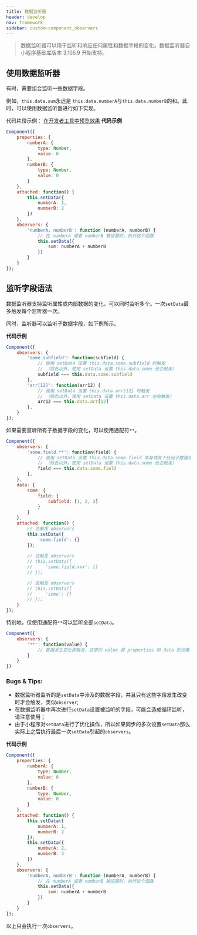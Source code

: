 ```yaml
---
title: 数据监听器
header: develop
nav: framework
sidebar: custom-component_observers
---
```


> 数据监听器可以用于监听和响应任何属性和数据字段的变化。数据监听器自小程序基础库版本 3.105.9 开始支持。

## 使用数据监听器

有时，需要组合监听一些数据字段。

例如，`this.data.sum`永远是 `this.data.numberA`与`this.data.numberB`的和。此时，可以使用数据监听器进行如下实现。

代码片段示例：
[在开发者工具中预览效果](swanide://fragment/d3f85183f54ec67cc54c1334b40beeca1577099991584)
**代码示例**

```js
Component({
    properties: {
        numberA: {
            type: Number,
            value: 0
        },
        numberB: {
            type: Number,
            value: 0
        }
    },
    attached: function() {
        this.setData({
            numberA: 1,
            numberB: 2
        })
    },
    observers: {
        'numberA, numberB': function (numberA, numberB) {
            // 在 numberA 或者 numberB 被设置时，执行这个函数
            this.setData({
                sum: numberA + numberB
            })
        }
    }
});
```

## 监听字段语法

数据监听器支持监听属性或内部数据的变化，可以同时监听多个。一次`setData`最多触发每个监听器一次。

同时，监听器可以监听子数据字段，如下例所示。

**代码示例**

```js
Component({
    observers: {
        'some.subfield': function(subfield) {
            // 使用 setData 设置 this.data.some.subfield 时触发
            // （除此以外，使用 setData 设置 this.data.some 也会触发）
            subfield === this.data.some.subfield
        },
        'arr[12]': function(arr12) {
            // 使用 setData 设置 this.data.arr[12] 时触发
            // （除此以外，使用 setData 设置 this.data.arr 也会触发）
            arr12 === this.data.arr[12]
        },
    }
});
```

如果需要监听所有子数据字段的变化，可以使用通配符`**`。

```js
Component({
    observers: {
        'some.field.**': function(field) {
            // 使用 setData 设置 this.data.some.field 本身或其下任何子数据字段时触发
            // （除此以外，使用 setData 设置 this.data.some 也会触发）
            field === this.data.some.field
        },
    },
    data: {
        some: {
            field: {
                subfield: [1, 2, 3]
            }
        }
    },
    attached: function() {
        // 会触发 observers
        this.setData({
            'some.field': {}
        });
        
        // 会触发 observers
        // this.setData({
        //     'some.field.xxx': {}
        // });

        // 会触发 observers
        // this.setData({
        //     'some': {}
        // });
    }
});

```

特别地，仅使用通配符`**`可以监听全部`setData`。

```js
Component({
    observers: {
        '**': function(value) {
            // 数据发生变化即触发，这里的 value 是 properties 和 data 的合集
        }
    }
})
```


### Bugs & Tips:
- 数据监听器监听的是`setData`中涉及的数据字段，并且只有这些字段发生改变时才会触发，类似`observer`;
- 在数据监听器中再次进行`setData`设置被监听的字段，可能会造成循环监听，请注意使用；
- 由于小程序对`setData`进行了优化操作，所以如果同步的多次设置`setData`那么实际上之后执行最后一次`setData`引起的`observers`。

**代码示例**

```js
Component({
    properties: {
        numberA: {
            type: Number,
            value: 0
        },
        numberB: {
            type: Number,
            value: 0
        }
    },
    attached: function() {
        this.setData({
            numberA: 1,
            numberB: 2
        });
        this.setData({
            numberA: 2,
            numberB: 3
        })
    },
    observers: {
        'numberA, numberB': function (numberA, numberB) {
            // 在 numberA 或者 numberB 被设置时，执行这个函数
            this.setData({
                sum: numberA + numberB
            })
        }
    }
});
```

以上只会执行一次`observers`。

